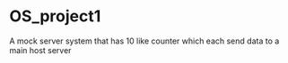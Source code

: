 # OS_project1
A mock server system that has 10 like counter which each send data to a main host server
